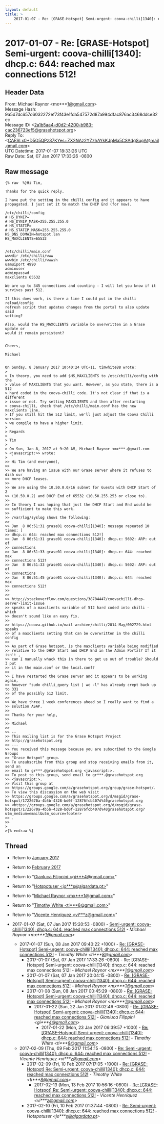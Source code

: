 ```yaml
---
layout: default
title: >
    2017-01-07 - Re: [GRASE-Hotspot] Semi-urgent: coova-chilli[1340]: dhcp.c: 644: reached max connections 512!
---
```


# 2017-01-07 - Re: [GRASE-Hotspot] Semi-urgent: coova-chilli[1340]: dhcp.c: 644: reached max connections 512!

## Header Data

From: Michael Raynor \<mx***1@gmail.com\><br>
Message Hash: 9a5d7dc657c6032272ef73f43e1fda547572d87a994dfac876ac3468ddce32ec<br>
Message ID: \<2a1b5aa4-d0d2-4200-b983-cac236723ef5@grasehotspot.org\><br>
Reply To: \<CAESLx0+D5O5QPz37KYes+ZX2NAz2YZzhAYkKJpMa5CSAdgSugA@mail.gmail.com\><br>
UTC Datetime: 2017-01-07 18:33:26 UTC<br>
Raw Date: Sat, 07 Jan 2017 17:33:26 -0800<br>

## Raw message

```
{% raw  %}Hi Tim,

Thanks for the quick reply.

I have put the setting in the chilli config and it appears to have 
propagated. I just set it to match the DHCP End (for now).

/etc/chilli/config
# HS_DYNIP=
# HS_DYNIP_MASK=255.255.255.0
# HS_STATIP=
# HS_STATIP_MASK=255.255.255.0
HS_DNS_DOMAIN=hotspot.lan
HS_MAXCLIENTS=65532


/etc/chilli/main.conf
wwwdir /etc/chilli/www
wwwbin /etc/chilli/wwwsh
uamuiport 4990
adminuser
adminpasswd
maxclients 65532

We are up to 345 connections and counting - I will let you know if it 
survives past 512.

If this does work, is there a line I could put in the chilli reload/config 
refresh script that updates changes from the portal to also update said 
setting?

Also, would the HS_MAXCLIENTS variable be overwritten in a Grase update or 
would it remain persistent?


Cheers,

Michael


On Sunday, 8 January 2017 10:40:24 UTC+11, timwhite88 wrote:
>
> In theory, you need to add $HS_MAXCLIENTS to /etc/chilli/config with the 
> value of MAXCLIENTS that you want. However, as you state, there is a 512 
> hard coded in the coova-chilli code. It's not clear if that is a different 
> issue or not. Try setting MAXCLIENTS and then after restarting 
> coova-chilli, check that /etc/chilli/main.conf has the new maxclients line. 
> If you still hit the 512 limit, we'll just adjust the Coova Chilli version 
> we compile to have a higher limit.
>
> Regards
>
> Tim
>
> On Sun, Jan 8, 2017 at 9:20 AM, Michael Raynor <mx***.@gmail.com 
> <javascript:>> wrote:
>
>> Hi Tim (and everyone),
>>
>> We are having an issue with our Grase server where it refuses to dish our 
>> more DHCP leases.
>>
>> We are using the 10.50.0.0/16 subnet for Guests with DHCP Start of 2 
>> (10.50.0.2) and DHCP End of 65532 (10.50.255.253 or close to).
>>
>> In theory I was hoping that just the DHCP Start and End would be 
>> sufficient to make this work.
>>
>> /var/log/syslog shows the following:
>>
>> Jan  8 06:51:31 grase01 coova-chilli[1340]: message repeated 10 times: [ 
>> dhcp.c: 644: reached max connections 512!]
>> Jan  8 06:51:31 grase01 coova-chilli[1340]: dhcp.c: 5602: ARP: out of 
>> connections
>> Jan  8 06:51:33 grase01 coova-chilli[1340]: dhcp.c: 644: reached max 
>> connections 512!
>> Jan  8 06:51:33 grase01 coova-chilli[1340]: dhcp.c: 5602: ARP: out of 
>> connections
>> Jan  8 06:51:45 grase01 coova-chilli[1340]: dhcp.c: 644: reached max 
>> connections 512!
>>
>>
>> http://stackoverflow.com/questions/38784447/coovachilli-dhcp-server-limit-issue 
>> speaks of a maxclients variable of 512 hard coded into chilli - which 
>> doesn't sound like an easy fix.
>>
>> https://coova.github.io/mail-archive/chilli/2014-May/002729.html speaks 
>> of a maxclients setting that can be overwritten in the chilli config
>>
>> As part of Grase hotspot, is the maxclients variable being modified 
>> relative to the DHCP Start and DHCP End in the Admin Portal? If it isn't , 
>> can I manually whack this in there to get us out of trouble? Should I put 
>> it in the main.conf or the local.conf?
>>
>> I have restarted the Grase server and it appears to be working again, 
>> however "sudo chilli_query list | wc -l" has already crept back up to 331 
>> of the possibly 512 limit.
>>
>> We have three 1 week conferences ahead so I really want to find a 
>> solution ASAP.
>>
>> Thanks for your help,
>>
>> Michael
>>
>> -- 
>> This mailing list is for the Grase Hotspot Project 
>> http://grasehotspot.org
>> --- 
>> You received this message because you are subscribed to the Google Groups 
>> "Grase Hotspot" group.
>> To unsubscribe from this group and stop receiving emails from it, send an 
>> email to gr***.@grasehotspot.org <javascript:>.
>> To post to this group, send email to gr***.@grasehotspot.org 
>> <javascript:>.
>> Visit this group at 
>> https://groups.google.com/a/grasehotspot.org/group/grase-hotspot/.
>> To view this discussion on the web visit 
>> https://groups.google.com/a/grasehotspot.org/d/msgid/grase-hotspot/1722670a-4b5b-4328-bd0f-12876fcb407d%40grasehotspot.org 
>> <https://groups.google.com/a/grasehotspot.org/d/msgid/grase-hotspot/1722670a-4b5b-4328-bd0f-12876fcb407d%40grasehotspot.org?utm_medium=email&utm_source=footer>
>> .
>>
>
>{% endraw %}
```

## Thread

+ Return to [January 2017](/archive/2017/01)
+ Return to [February 2017](/archive/2017/02)

+ Return to "[Gianluca Filippini <gi***4<span>@</span>gmail.com>](/authors/gi___4_at_gmail_com)"
+ Return to "[Hotspotuser <jo***s<span>@</span>algardata.pt>](/authors/jo___s_at_algardata_pt)"
+ Return to "[Michael Raynor <mx***1<span>@</span>gmail.com>](/authors/mx___1_at_gmail_com)"
+ Return to "[Timothy White <ti***8<span>@</span>gmail.com>](/authors/ti___8_at_gmail_com)"
+ Return to "[Vicente Henríquez <vi***z<span>@</span>gmail.com>](/authors/vi___z_at_gmail_com)"

+ 2017-01-07 (Sat, 07 Jan 2017 15:20:53 -0800) - [Semi-urgent: coova-chilli[1340]: dhcp.c: 644: reached max connections 512!](/archive/2017/01/5f67d239cdd051ff0bfec8535b60d0fa97e39e10b8f30aec852c7c3352ff3a0a) - _Michael Raynor \<mx***1@gmail.com\>_
  + 2017-01-07 (Sun, 08 Jan 2017 09:40:22 +1000) - [Re: [GRASE-Hotspot] Semi-urgent: coova-chilli[1340]: dhcp.c: 644: reached max connections 512!](/archive/2017/01/e519a15701f17f389f88242c2c6065ba0f9092926cf97e2ac12ba2ef7307fc86) - _Timothy White \<ti***8@gmail.com\>_
    + 2017-01-07 (Sat, 07 Jan 2017 17:33:26 -0800) - Re: [GRASE-Hotspot] Semi-urgent: coova-chilli[1340]: dhcp.c: 644: reached max connections 512! - _Michael Raynor \<mx***1@gmail.com\>_
    + 2017-01-07 (Sat, 07 Jan 2017 20:04:15 -0800) - [Re: [GRASE-Hotspot] Semi-urgent: coova-chilli[1340]: dhcp.c: 644: reached max connections 512!](/archive/2017/01/ddd84ded4bc5d8a7fdca8101a68a2d1860790e0f5a6c4a753a88f1b9ee33a613) - _Michael Raynor \<mx***1@gmail.com\>_
    + 2017-01-08 (Sun, 08 Jan 2017 00:45:29 -0800) - [Re: [GRASE-Hotspot] Semi-urgent: coova-chilli[1340]: dhcp.c: 644: reached max connections 512!](/archive/2017/01/a9c0364fb95314351a1682d64826df5eaa04ca06040bec7621871857d5d413af) - _Michael Raynor \<mx***1@gmail.com\>_
      + 2017-01-22 (Sun, 22 Jan 2017 01:02:46 -0800) - [Re: [GRASE-Hotspot] Semi-urgent: coova-chilli[1340]: dhcp.c: 644: reached max connections 512!](/archive/2017/01/6975c44467f3dc4ff6166eeaff382e867d47c3e5757b0e37f04dfd2bfcd48380) - _Gianluca Filippini \<gi***4@gmail.com\>_
        + 2017-01-22 (Mon, 23 Jan 2017 06:39:57 +1000) - [Re: [GRASE-Hotspot] Semi-urgent: coova-chilli[1340]: dhcp.c: 644: reached max connections 512!](/archive/2017/01/aeda698be4a429b033952fe1ac79eff3994b04fca94405fc6673efb7401f9444) - _Timothy White \<ti***8@gmail.com\>_
  + 2017-02-09 (Thu, 09 Feb 2017 11:54:15 -0800) - [Re: Semi-urgent: coova-chilli[1340]: dhcp.c: 644: reached max connections 512!](/archive/2017/02/d377c29bf458ec5b3cf35921f3455ceb1fa360b109983374676010148b7be55f) - _Vicente Henríquez \<vi***z@gmail.com\>_
    + 2017-02-09 (Fri, 10 Feb 2017 07:17:05 +1000) - [Re: [GRASE-Hotspot] Re: Semi-urgent: coova-chilli[1340]: dhcp.c: 644: reached max connections 512!](/archive/2017/02/8b0a99fae72803b5f6233a7005e8c240f35df6da35cf91e1eeba1ce03837f9da) - _Timothy White \<ti***8@gmail.com\>_
      + 2017-02-13 (Mon, 13 Feb 2017 10:56:16 -0800) - [Re: [GRASE-Hotspot] Re: Semi-urgent: coova-chilli[1340]: dhcp.c: 644: reached max connections 512!](/archive/2017/02/f6f551db059616d4186112d1da27f435276cdb98585d368e39523f112c4e00a6) - _Vicente Henríquez \<vi***z@gmail.com\>_
    + 2017-02-10 (Fri, 10 Feb 2017 01:37:44 -0800) - [Re: Semi-urgent: coova-chilli[1340]: dhcp.c: 644: reached max connections 512!](/archive/2017/02/734dd729f394c487f5953191eb7f3e7d370fe85cb8509f584e02e535826c6b51) - _Hotspotuser \<jo***s@algardata.pt\>_

